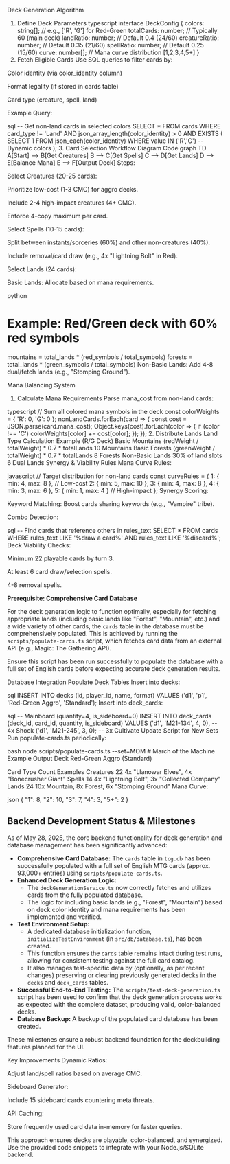 Deck Generation Algorithm
1. Define Deck Parameters
typescript
interface DeckConfig {
  colors: string[];       // e.g., ['R', 'G'] for Red-Green
  totalCards: number;     // Typically 60 (main deck)
  landRatio: number;      // Default 0.4 (24/60)
  creatureRatio: number;  // Default 0.35 (21/60)
  spellRatio: number;     // Default 0.25 (15/60)
  curve: number[];        // Mana curve distribution [1,2,3,4,5+]
}
2. Fetch Eligible Cards
Use SQL queries to filter cards by:

Color identity (via color_identity column)

Format legality (if stored in cards table)

Card type (creature, spell, land)

Example Query:

sql
-- Get non-land cards in selected colors
SELECT * FROM cards 
WHERE card_type != 'Land'
AND json_array_length(color_identity) > 0
AND EXISTS (
  SELECT 1 FROM json_each(color_identity) 
  WHERE value IN ('R','G') -- Dynamic colors
);
3. Card Selection Workflow
Diagram
Code
graph TD
  A[Start] --> B[Get Creatures]
  B --> C[Get Spells]
  C --> D[Get Lands]
  D --> E[Balance Mana]
  E --> F[Output Deck]
Steps:

Select Creatures (20-25 cards):

Prioritize low-cost (1-3 CMC) for aggro decks.

Include 2-4 high-impact creatures (4+ CMC).

Enforce 4-copy maximum per card.

Select Spells (10-15 cards):

Split between instants/sorceries (60%) and other non-creatures (40%).

Include removal/card draw (e.g., 4x "Lightning Bolt" in Red).

Select Lands (24 cards):

Basic Lands: Allocate based on mana requirements.

python
# Example: Red/Green deck with 60% red symbols
mountains = total_lands * (red_symbols / total_symbols)
forests = total_lands * (green_symbols / total_symbols)
Non-Basic Lands: Add 4-8 dual/fetch lands (e.g., "Stomping Ground").

Mana Balancing System
1. Calculate Mana Requirements
Parse mana_cost from non-land cards:

typescript
// Sum all colored mana symbols in the deck
const colorWeights = { 'R': 0, 'G': 0 };
nonLandCards.forEach(card => {
  const cost = JSON.parse(card.mana_cost);
  Object.keys(cost).forEach(color => {
    if (color !== 'C') colorWeights[color] += cost[color];
  });
});
2. Distribute Lands
Land Type	Calculation	Example (R/G Deck)
Basic Mountains	(redWeight / totalWeight) * 0.7 * totalLands	10 Mountains
Basic Forests	(greenWeight / totalWeight) * 0.7 * totalLands	8 Forests
Non-Basic Lands	30% of land slots	6 Dual Lands
Synergy & Viability Rules
Mana Curve Rules:

javascript
// Target distribution for non-land cards
const curveRules = {
  1: { min: 4, max: 8 }, // Low-cost
  2: { min: 5, max: 10 },
  3: { min: 4, max: 8 },
  4: { min: 3, max: 6 },
  5: { min: 1, max: 4 }  // High-impact
};
Synergy Scoring:

Keyword Matching: Boost cards sharing keywords (e.g., "Vampire" tribe).

Combo Detection:

sql
-- Find cards that reference others in rules_text
SELECT * FROM cards 
WHERE rules_text LIKE '%draw a card%'
  AND rules_text LIKE '%discard%';
Deck Viability Checks:

Minimum 22 playable cards by turn 3.

At least 6 card draw/selection spells.

4-8 removal spells.

**Prerequisite: Comprehensive Card Database**

For the deck generation logic to function optimally, especially for fetching appropriate lands (including basic lands like "Forest", "Mountain", etc.) and a wide variety of other cards, the `cards` table in the database must be comprehensively populated. This is achieved by running the `scripts/populate-cards.ts` script, which fetches card data from an external API (e.g., Magic: The Gathering API).

Ensure this script has been run successfully to populate the database with a full set of English cards before expecting accurate deck generation results.

Database Integration
Populate Deck Tables
Insert into decks:

sql
INSERT INTO decks (id, player_id, name, format) 
VALUES ('d1', 'p1', 'Red-Green Aggro', 'Standard');
Insert into deck_cards:

sql
-- Mainboard (quantity=4, is_sideboard=0)
INSERT INTO deck_cards (deck_id, card_id, quantity, is_sideboard)
VALUES 
  ('d1', 'M21-134', 4, 0), -- 4x Shock
  ('d1', 'M21-245', 3, 0); -- 3x Cultivate
Update Script for New Sets
Run populate-cards.ts periodically:

bash
node scripts/populate-cards.ts --set=MOM # March of the Machine
Example Output Deck
Red-Green Aggro (Standard)

Card Type	Count	Examples
Creatures	22	4x "Llanowar Elves", 4x "Bonecrusher Giant"
Spells	14	4x "Lightning Bolt", 3x "Collected Company"
Lands	24	10x Mountain, 8x Forest, 6x "Stomping Ground"
Mana Curve:

json
{ "1": 8, "2": 10, "3": 7, "4": 3, "5+": 2 }
## Backend Development Status & Milestones

As of May 28, 2025, the core backend functionality for deck generation and database management has been significantly advanced:

*   **Comprehensive Card Database:** The `cards` table in `tcg.db` has been successfully populated with a full set of English MTG cards (approx. 93,000+ entries) using `scripts/populate-cards.ts`.
*   **Enhanced Deck Generation Logic:**
    *   The `deckGenerationService.ts` now correctly fetches and utilizes cards from the fully populated database.
    *   The logic for including basic lands (e.g., "Forest", "Mountain") based on deck color identity and mana requirements has been implemented and verified.
*   **Test Environment Setup:**
    *   A dedicated database initialization function, `initializeTestEnvironment` (in `src/db/database.ts`), has been created.
    *   This function ensures the `cards` table remains intact during test runs, allowing for consistent testing against the full card catalog.
    *   It also manages test-specific data by (optionally, as per recent changes) preserving or clearing previously generated decks in the `decks` and `deck_cards` tables.
*   **Successful End-to-End Testing:** The `scripts/test-deck-generation.ts` script has been used to confirm that the deck generation process works as expected with the complete dataset, producing valid, color-balanced decks.
*   **Database Backup:** A backup of the populated card database has been created.

These milestones ensure a robust backend foundation for the deckbuilding features planned for the UI.

Key Improvements
Dynamic Ratios:

Adjust land/spell ratios based on average CMC.

Sideboard Generator:

Include 15 sideboard cards countering meta threats.

API Caching:

Store frequently used card data in-memory for faster queries.

This approach ensures decks are playable, color-balanced, and synergized. Use the provided code snippets to integrate with your Node.js/SQLite backend.